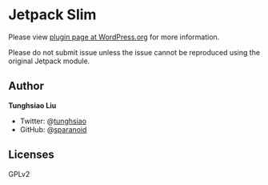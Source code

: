 # Jetpack Slim

Please view [plugin page at WordPress.org](https://wordpress.org/plugins/jetpack/) for more information.

Please do not submit issue unless the issue cannot be reproduced using the original Jetpack module.

## Author

**Tunghsiao Liu**

- Twitter: @[tunghsiao](http://twitter.com/tunghsiao)
- GitHub: @[sparanoid](http://github.com/sparanoid)

## Licenses

GPLv2
